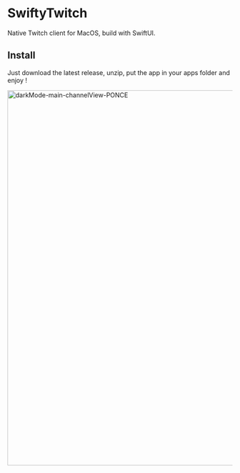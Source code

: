# SwiftyTwitch
Native Twitch client for MacOS, build with SwiftUI.

## Install

Just download the latest release, unzip, put the app in your apps folder and enjoy !

<img width="840" alt="darkMode-main-channelView-PONCE" src="https://user-images.githubusercontent.com/63637808/209966516-eac5df46-36ae-4549-9847-a07ad6307ced.png">

